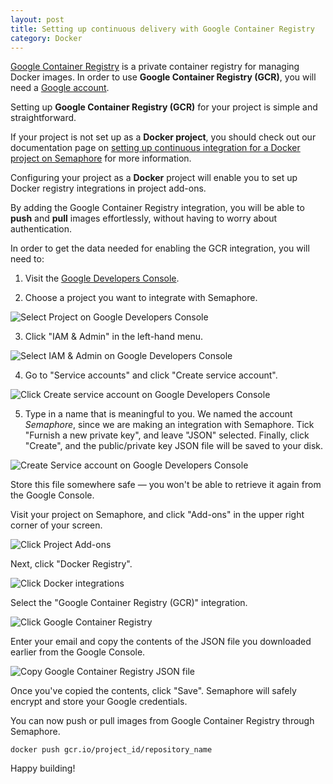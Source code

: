 ```yaml
---
layout: post
title: Setting up continuous delivery with Google Container Registry
category: Docker
---
```


[Google Container Registry](https://cloud.google.com/container-registry/) is
a private container registry for managing Docker images. In order to use
**Google Container Registry (GCR)**, you will need a [Google account](https://accounts.google.com/signup).

Setting up **Google Container Registry (GCR)** for your project is simple
and straightforward.

If your project is not set up as a **Docker project**, you should check out our
documentation page on
[setting up continuous integration for a Docker project on Semaphore](/docs/docker/setting-up-continuous-integration-for-docker-project.html) for more information.

Configuring your project as a **Docker** project will enable you to set up
Docker registry integrations in project add-ons.

By adding the Google Container Registry integration, you will be able to **push**
and **pull** images effortlessly, without having to worry about authentication.

In order to get the data needed for enabling the GCR integration, you will need
to:

  1. Visit the [Google Developers Console](https://console.developers.google.com/).

  2. Choose a project you want to integrate with Semaphore.

  <img src="/docs/assets/img/docker/setting-up-google-container-registry-for-your-project/select-project.png" class="img-responsive img-bordered" alt="Select Project on Google Developers Console">

  3. Click "IAM & Admin" in the left-hand menu.

  <img src="/docs/assets/img/docker/setting-up-google-container-registry-for-your-project/select-iam.png" class="img-responsive img-bordered" alt="Select IAM & Admin on Google Developers Console">

  4. Go to "Service accounts" and click "Create service account".

  <img src="/docs/assets/img/docker/setting-up-google-container-registry-for-your-project/click-create-service-account.png" class="img-responsive img-bordered" alt="Click Create service account on Google Developers Console">

  5. Type in a name that is meaningful to you. We named the account _Semaphore_, since we
  are making an integration with Semaphore. Tick "Furnish a new private
  key", and leave "JSON" selected. Finally, click "Create", and the
  public/private key JSON file will be saved to your disk.

  <img src="/docs/assets/img/docker/setting-up-google-container-registry-for-your-project/create-service-account.png" class="img-responsive img-bordered" alt="Create Service account on Google Developers Console">

  Store this file somewhere safe — you won't be able to retrieve it again from
  the Google Console.

Visit your project on Semaphore, and click "Add-ons" in the upper right
corner of your screen.

<img src="/docs/assets/img/docker/shared/click-add-ons.png" class="img-responsive img-bordered" alt="Click Project Add-ons">

Next, click "Docker Registry".

<img src="/docs/assets/img/docker/shared/select-docker-registry.png" class="img-responsive img-bordered" alt="Click Docker integrations">

Select the "Google Container Registry (GCR)" integration.

<img src="/docs/assets/img/docker/setting-up-google-container-registry-for-your-project/select-google-container-registry.png" class="img-responsive img-bordered" alt="Click Google Container Registry">

Enter your email and copy the contents of the JSON file you downloaded earlier
from the Google Console.

<img src="/docs/assets/img/docker/setting-up-google-container-registry-for-your-project/google-container-registry-form.png" class="img-responsive img-bordered" alt="Copy Google Container Registry JSON file">

Once you've copied the contents, click "Save". Semaphore will safely encrypt
and store your Google credentials.

You can now push or pull images from Google Container Registry through Semaphore.

```
docker push gcr.io/project_id/repository_name
```

Happy building!
